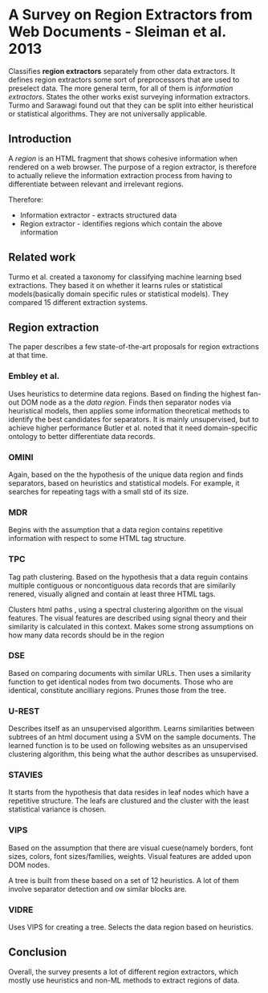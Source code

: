 # A Survey on Region Extractors from Web Documents - Sleiman et al. 2013

Classifies **region extractors** separately from other data extractors. It defines region extractors some sort of preprocessors that are used to preselect data. The more general term, for all of them is *information extractors*.
States the other works exist surveying information extractors. Turmo and Sarawagi found out that they can be split into either heuristical or statistical algorithms. They are not universally applicable.

## Introduction
A *region* is an HTML fragment that shows cohesive information when rendered on a web browser. The purpose of a region extractor, is therefore to actually relieve the information extraction process from having to differentiate between relevant and irrelevant regions.

Therefore:
* Information extractor - extracts structured data
* Region extractor - identifies regions which contain the above information

## Related work
Turmo et al. created a taxonomy for classifying machine learning bsed extractions. They based it on whether it learns rules or statistical models(basically domain specific rules or statistical models). They compared 15 different extraction systems.

## Region extraction
The paper describes a few state-of-the-art proposals for region extractions at that time.

### Embley et  al.
Uses heuristics to determine data regions. Based on finding the highest fan-out DOM node as a the *data region*. Finds then separator nodes via heuristical models, then applies some information theoretical methods to identify the best candidates for separators. It is mainly unsupervised, but to achieve higher performance Butler et al. noted that it need domain-specific ontology to better differentiate data records.

### OMINI
Again, based on the the hypothesis of the unique data region and finds separators, based on heuristics and statistical models. For example, it searches for repeating tags with a small std of its size.

### MDR
Begins with the assumption that a data region contains repetitive information with respect to some HTML tag structure.

### TPC 
Tag path clustering. Based on the hypothesis that a data reguin contains multiple contiguous or noncontiguous data records that are similarily renered, visually aligned and contain at least three HTML tags.

Clusters html paths , using a spectral clustering algorithm on the visual features. The visual features are described using signal theory and their similarity is calculated in this context. Makes some strong assumptions on how many data records should be in the region

### DSE 
Based on comparing documents with similar URLs. Then uses a similarity function to get identical nodes from two documents. Those who are identical, constitute ancilliary regions. Prunes those from the tree.

### U-REST
Describes itself as an unsupervised algorithm. Learns similarities between subtrees of an html document using a SVM on the sample documents. The learned function is to be used on following websites as an unsupervised clustering algorithm, this being what the author describes as unsupervised.

### STAVIES
It starts from the hypothesis that data resides in leaf nodes which have a repetitive structure. The leafs are clustured and the cluster with the least statistical variance is chosen.

### VIPS
Based on the assumption that there are visual cuese(namely borders, font sizes, colors, font sizes/families, weights. Visual features are added upon DOM nodes.

A tree is built from these based on a set of 12 heuristics. A lot of them involve separator detection and ow similar blocks are.

### VIDRE
Uses VIPS for creating a tree. Selects the data region based on heuristics.

## Conclusion
Overall, the survey presents a lot of different region extractors, which mostly use heuristics and non-ML methods to extract regions of data.

```python

```
